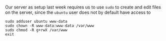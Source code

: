 Our server as setup last week requires us to use `sudo` to create and edit files on the server, since the `ubuntu` user does not by default have access to 



```
sudo adduser ubuntu www-data
sudo chown -R www-data:www-data /var/www
sudo chmod -R g+rwX /var/www
exit
```

